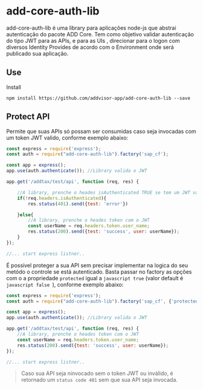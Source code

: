 # add-core-auth-lib
add-core-auth-lib é uma library para aplicações node-js que abstrai autenticação do pacote ADD Core. Tem como objetivo validar autenticação do tipo JWT para as APIs, e para as UIs , direcionar para o logon com diversos Identity Provides de acordo com o Environment onde será publicado sua aplicação.

## Use
Install

`npm install https://github.com/addvisor-app/add-core-auth-lib --save`

## Protect API

Permite que suas APIs só possam ser consumidas caso seja invocadas com um token JWT valido, conforme exemplo abaixo:

```javascript
const express = require('express');
const auth = require("add-core-auth-lib").factory('sap_cf');

const app = express();
app.use(auth.authenticate()); //Library valida o JWT

app.get('/addtax/test/api', function (req, res) {

    //A library, prenche o heades isAuthenticated TRUE se tem um JWT válido
    if(!req.headers.isAuthenticated){
        res.status(401).send({test: 'error'})

    }else{
        //A library, prenche o heades token com o JWT
        const userName = req.headers.token.user_name;
        res.status(200).send({test: 'success', user: userName});
    }
});

//... start express listner..
```

É possivel proteger a sua API sem precisar implementar na logica do seu metódo o controle se está autenticado. Basta passar no factory as opções com o a propriedade `protected` igual a ```javascript true``` (valor default é ```javascript false ```), conforme exemplo abaixo:

```javascript
const express = require('express');
const auth = require("add-core-auth-lib").factory('sap_cf', {'protected':true});

const app = express();
app.use(auth.authenticate()); //Library valida o JWT

app.get('/addtax/test/api', function (req, res) {
    //A library, prenche o heades token com o JWT
    const userName = req.headers.token.user_name;
    res.status(200).send({test: 'success', user: userName});
});

//... start express listner..
```

> Caso sua API seja ninvocado sem o token JWT ou inválido, é retornado um `status code 401` sem que sua API seja invocada.


